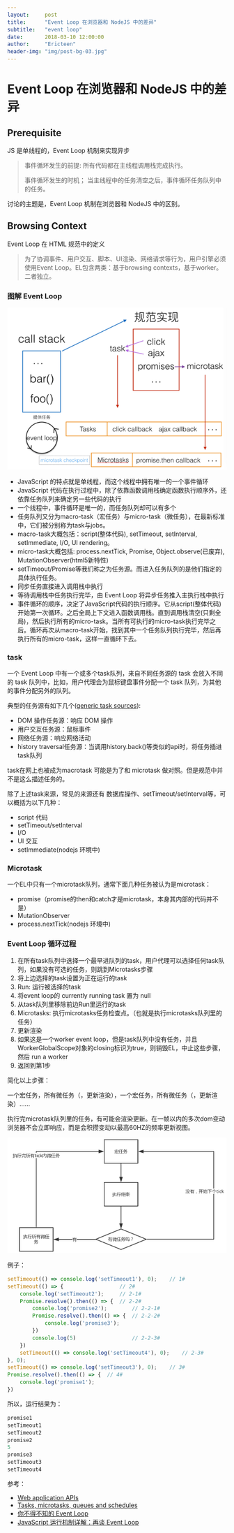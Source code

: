 ```yaml
---
layout:     post
title:      "Event Loop 在浏览器和 NodeJS 中的差异"
subtitle:   "event loop"
date:       2018-03-10 12:00:00
author:     "Ericteen"
header-img: "img/post-bg-03.jpg"
---
```

# Event Loop 在浏览器和 NodeJS 中的差异

## Prerequisite

JS 是单线程的，Event Loop 机制来实现异步

> 事件循环发生的前提: 所有代码都在主线程调用栈完成执行。
>
> 事件循环发生的时机； 当主线程中的任务清空之后，事件循环任务队列中的任务。

讨论的主题是，Event Loop 机制在浏览器和 NodeJS 中的区别。

## Browsing Context

Event Loop 在 HTML 规范中的定义

> 为了协调事件、用户交互、脚本、UI渲染、网络请求等行为，用户引擎必须使用Event Loop。EL包含两类：基于browsing contexts，基于worker。二者独立。

### 图解 Event Loop

![Event Loop](/img/event-loop/event-loop.jpg)

- JavaScript 的特点就是单线程，而这个线程中拥有唯一的一个事件循环
- JavaScript 代码在执行过程中，除了依靠函数调用栈确定函数执行顺序外，还依靠任务队列来确定另一些代码的执行
- 一个线程中，事件循环是唯一的，而任务队列却可以有多个
- 任务队列又分为macro-task（宏任务）与micro-task（微任务），在最新标准中，它们被分别称为task与jobs。
- macro-task大概包括：script(整体代码), setTimeout, setInterval, setImmediate, I/O, UI rendering。
- micro-task大概包括: process.nextTick, Promise, Object.observe(已废弃), MutationObserver(html5新特性)
- setTimeout/Promise等我们称之为任务源。而进入任务队列的是他们指定的具体执行任务。
- 同步任务直接进入调用栈中执行
- 等待调用栈中任务执行完毕，由 Event Loop 将异步任务推入主执行栈中执行
- 事件循环的顺序，决定了JavaScript代码的执行顺序。它从script(整体代码)开始第一次循环。之后全局上下文进入函数调用栈。直到调用栈清空(只剩全局)，然后执行所有的micro-task。当所有可执行的micro-task执行完毕之后。循环再次从macro-task开始，找到其中一个任务队列执行完毕，然后再执行所有的micro-task，这样一直循环下去。

### task

一个 Event Loop 中有一个或多个task队列，来自不同任务源的 task 会放入不同的 task 队列中，比如，用户代理会为鼠标键盘事件分配一个 task 队列，为其他的事件分配另外的队列。

典型的任务源有如下几个([generic task sources](https://www.w3.org/TR/html5/webappapis.html#generic-task-sources)):

- DOM 操作任务源：响应 DOM 操作
- 用户交互任务源：鼠标事件
- 网络任务源：响应网络活动
- history traversal任务源：当调用history.back()等类似的api时，将任务插进task队列

task在网上也被成为macrotask 可能是为了和 microtask 做对照。但是规范中并不是这么描述任务的。

除了上述task来源，常见的来源还有 数据库操作、setTimeout/setInterval等，可以概括为以下几种：

- script 代码
- setTimeout/setInterval
- I/O
- UI 交互
- setImmediate(nodejs 环境中)

### Microtask

一个EL中只有一个microtask队列，通常下面几种任务被认为是microtask：

- promise（promise的then和catch才是microtask，本身其内部的代码并不是）
- MutationObserver
- process.nextTick(nodejs 环境中)

### Event Loop 循环过程

1. 在所有task队列中选择一个最早进队列的task，用户代理可以选择任何task队列，如果没有可选的任务，则跳到Microtasks步骤
2. 将上边选择的task设置为正在运行的task
3. Run: 运行被选择的task
4. 将event loop的 currently running task 置为 null
5. 从task队列里移除前边Run里运行的task
6. Microtasks: 执行microtasks任务检查点。（也就是执行microtasks队列里的任务）
7. 更新渲染
8. 如果这是一个worker event loop，但是task队列中没有任务，并且WorkerGlobalScope对象的closing标识为true，则销毁EL，中止这些步骤，然后 run a worker
9. 返回到第1步

简化以上步骤：

一个宏任务，所有微任务（，更新渲染），一个宏任务，所有微任务（，更新渲染）......

执行完microtask队列里的任务，有可能会渲染更新。在一帧以内的多次dom变动浏览器不会立即响应，而是会积攒变动以最高60HZ的频率更新视图。

![图示](/img/event-loop/browser-el.jpg)

例子：

```javascript
setTimeout(() => console.log('setTimeout1'), 0);    // 1#
setTimeout(() => {                  // 2#
    console.log('setTimeout2');     // 2-1#
    Promise.resolve().then(() => {  // 2-2#
        console.log('promise2');        // 2-2-1#
        Promise.resolve().then(() => {  // 2-2-2#
            console.log('promise3');
        })
        console.log(5)                  // 2-2-3#
    })
    setTimeout(() => console.log('setTimeout4'), 0);    // 2-3#
}, 0);
setTimeout(() => console.log('setTimeout3'), 0);    // 3#
Promise.resolve().then(() => {  // 4#
    console.log('promise1');
})
```

所以，运行结果为：

```javascript
promise1
setTimeout1
setTimeout2
promise2
5
promise3
setTimeout3
setTimeout4
```

参考：

- [Web application APIs](https://www.w3.org/TR/html5/webappapis.html#event-loops)
- [Tasks, microtasks, queues and schedules](https://jakearchibald.com/2015/tasks-microtasks-queues-and-schedules/)
- [你不得不知的 Event Loop](https://juejin.im/post/5aa88faf6fb9a028ca52a96f)
- [JavaScript 运行机制详解：再谈 Event Loop](http://www.ruanyifeng.com/blog/2014/10/event-loop.html)
